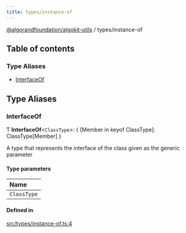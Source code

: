 ```yaml
---
title: types/instance-of
---
```

[@algorandfoundation/algokit-utils](/reference/algokit-utils-ts/api/readme/) / types/instance-of



## Table of contents

### Type Aliases

- [InterfaceOf](#interfaceof)

## Type Aliases

### InterfaceOf

Ƭ **InterfaceOf**\<`ClassType`\>: \{ [Member in keyof ClassType]: ClassType[Member] }

A type that represents the interface of the class given as the generic parameter

#### Type parameters

| Name |
| :------ |
| `ClassType` |

#### Defined in

[src/types/instance-of.ts:4](https://github.com/algorandfoundation/algokit-utils-ts/blob/main/src/types/instance-of.ts#L4)